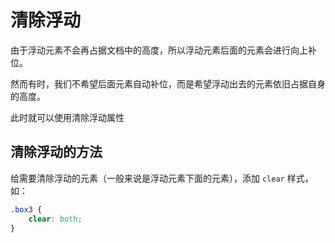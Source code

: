 # 清除浮动

由于浮动元素不会再占据文档中的高度，所以浮动元素后面的元素会进行向上补位。

然而有时，我们不希望后面元素自动补位，而是希望浮动出去的元素依旧占据自身的高度。

此时就可以使用清除浮动属性

## 清除浮动的方法

给需要清除浮动的元素（一般来说是浮动元素下面的元素），添加 `clear` 样式，如：

```css
.box3 {
    clear: both;
}
```
